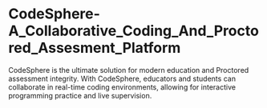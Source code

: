 # CodeSphere-A_Collaborative_Coding_And_Proctored_Assesment_Platform
CodeSphere is the ultimate solution for modern education and Proctored assessment integrity. With CodeSphere, educators and students can collaborate in real-time coding environments, allowing for interactive programming practice and live supervision.
